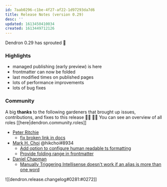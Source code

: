 ```yaml
---
id: 7aab0296-c1be-4f27-af22-1d97293da7d6
title: Release Notes (version 0.29)
desc: ''
updated: 1613450410034
created: 1613449712126
---
```


Dendron 0.29 has sprouted  🌱

### Highlights
- managed publishing (early preview) is here
- frontmatter can now be folded 
- last modified times on published pages
- lots of performance improvements 
- lots of bug fixes

### Community

A big **thanks** to the following gardeners that brought up issues, contributions, and fixes to this release :man_farmer: :woman_farmer: 
You can see an overview of all roles [[here|dendron.community.roles]]

- [Peter Ritchie](https://github.com/peteraritchie)
  - [fix broken link in docs](https://github.com/dendronhq/dendron/pull/378)
- [Mark H. Choi](https://github.com/hikchoi/cerebrarium) @hikchoi#8934 
  - [Add option to configure human readable ts formatting](https://github.com/dendronhq/dendron/pull/479)
  - [Provide folding range in frontmatter](https://github.com/dendronhq/dendron/pull/487)
- [Daniel Chapman](https://github.com/dschapman)
    - [Manually Triggering Intellisense doesn't work if an alias is more than one word](https://github.com/dendronhq/dendron/issues/473)

![[dendron.release.changelog#0281:#0272]]